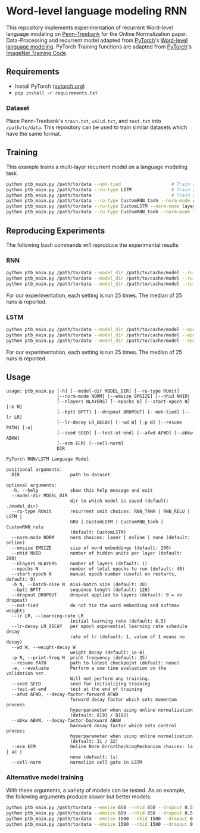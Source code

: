 # Word-level language modeling RNN

This repository implements experimentation of recurrent Word-level language 
modeling on [Penn-Treebank](https://doi.org/10.3115/1075812.1075835) for the 
Online Normalization paper.
Data-Processing and recurrent model adapted from 
[PyTorch](https://pytorch.org/)'s 
[Word-level language modeling](https://github.com/pytorch/examples/tree/master/word_language_model). 
PyTorch Training functions are adapted from [PyTorch](https://pytorch.org/)'s 
[ImageNet Training Code](https://github.com/pytorch/examples/tree/master/imagenet).

## Requirements

- Install PyTorch ([pytorch.org](http://pytorch.org))
- `pip install -r requirements.txt`

### Dataset

Place Penn-Treebank's `train.txt`, `valid.txt`, and `test.txt` into `/path/to/data`.
This repository can be used to train similar datasets which have the same format.

## Training

This example trains a multi-layer recurrent model on a language modeling task.

```bash
python ptb_main.py /path/to/data --not-tied                   # Train a LSTM network
python ptb_main.py /path/to/data --ru-type LSTM               # Train a tied LSTM network (PyTorch Implementation of LSTM)
python ptb_main.py /path/to/data                              # Train a tied LSTM network using Online Normalization
python ptb_main.py /path/to/data --ru-type CustomRNN_tanh --norm-mode online  # Train a tied tanh RNN network using Online Normalization
python ptb_main.py /path/to/data --ru-type CustomLSTM --norm-mode layer      # Train a tied LSTM network using Layer Normalization
python ptb_main.py /path/to/data --ru-type CustomRNN_tanh --norm-mode layer  # Train a tied tanh RNN network using Layer Normalization
```

## Reproducing Experiments

The following bash commands will reproduce the experimental results

### RNN

```bash
python ptb_main.py /path/to/data --model_dir /path/to/cache/model --ru-type CustomRNN_tanh --norm-mode online --lr 1.7 --afwd 0.9999389648 --abkw 0.9921875
python ptb_main.py /path/to/data --model_dir /path/to/cache/model --ru-type CustomRNN_tanh --norm-mode layer --lr 0.95
python ptb_main.py /path/to/data --model_dir /path/to/cache/model --ru-type RNN_TANH --lr 0.5
```
For our experimentation, each setting is run 25 times. 
The median of 25 runs is reported.

### LSTM

```bash
python ptb_main.py /path/to/data --model_dir /path/to/cache/model --epochs 25 --ru-type CustomLSTM --norm-mode online --lr 6.5 --afwd 0.9998779297 --abkw 0.96875
python ptb_main.py /path/to/data --model_dir /path/to/cache/model --epochs 25 --ru-type CustomLSTM --norm-mode layer --lr 3.25
python ptb_main.py /path/to/data --model_dir /path/to/cache/model --epochs 25 --ru-type LSTM --lr 3.5
```
For our experimentation, each setting is run 25 times. 
The median of 25 runs is reported.


## Usage

```
usage: ptb_main.py [-h] [--model-dir MODEL_DIR] [--ru-type RUnit]
                   [--norm-mode NORM] [--emsize EMSIZE] [--nhid NHID]
                   [--nlayers NLAYERS] [--epochs N] [--start-epoch N] [-b N]
                   [--bptt BPTT] [--dropout DROPOUT] [--not-tied] [--lr LR]
                   [--lr-decay LR_DECAY] [--wd W] [-p N] [--resume PATH] [-e]
                   [--seed SEED] [--test-at-end] [--afwd AFWD] [--abkw ABKW]
                   [--ecm ECM] [--cell-norm]
                   DIR

PyTorch RNN/LSTM Language Model

positional arguments:
  DIR                   path to dataset

optional arguments:
  -h, --help            show this help message and exit
  --model-dir MODEL_DIR
                        dir to which model is saved (default: ./model_dir)
  --ru-type RUnit       recurrent unit choices: RNN_TANH | RNN_RELU | LSTM |
                        GRU | CustomLSTM | CustomRNN_tanh | CustomRNN_relu
                        (default: CustomLSTM)
  --norm-mode NORM      norm choices: layer | online | none (default: online)
  --emsize EMSIZE       size of word embeddings (default: 200)
  --nhid NHID           number of hidden units per layer (default: 200)
  --nlayers NLAYERS     number of layers (default: 1)
  --epochs N            number of total epochs to run (default: 40)
  --start-epoch N       manual epoch number (useful on restarts, default: 0)
  -b N, --batch-size N  mini-batch size (default: 20)
  --bptt BPTT           sequence length (default: 128)
  --dropout DROPOUT     dropout applied to layers (default: 0 = no dropout)
  --not-tied            do not tie the word embedding and softmax weights
  --lr LR, --learning-rate LR
                        initial learning rate (default: 6.5)
  --lr-decay LR_DECAY   per epoch exponential learning rate schedule decay
                        rate of lr (default: 1, value of 1 means no decay)
  --wd W, --weight-decay W
                        weight decay (default: 1e-6)
  -p N, --print-freq N  print frequency (default: 25)
  --resume PATH         path to latest checkpoint (default: none)
  -e, --evaluate        Perform a one time evaluation on the validation set.
                        Will not perform any training.
  --seed SEED           seed for initializing training
  --test-at-end         test at the end of training
  --afwd AFWD, --decay-factor-forward AFWD
                        forward decay factor which sets momentum process
                        hyperparameter when using online normalization
                        (default: 8191 / 8192)
  --abkw ABKW, --decay-factor-backward ABKW
                        backward decay factor which sets control process
                        hyperparameter when using online normalization
                        (default: 31 / 32)
  --ecm ECM             Online Norm ErrorCheckingMechanism choices: la | ac |
                        none (default: ls)
  --cell-norm           normalize cell gate in LSTM
```

### Alternative model training
With these arguments, a variety of models can be tested.
As an example, the following arguments produce slower but better models:

```bash
python ptb_main.py /path/to/data --emsize 650 --nhid 650 --dropout 0.5 --not-tied
python ptb_main.py /path/to/data --emsize 650 --nhid 650 --dropout 0.5
python ptb_main.py /path/to/data --emsize 1500 --nhid 1500 --dropout 0.65 --not-tied
python ptb_main.py /path/to/data --emsize 1500 --nhid 1500 --dropout 0.65
```

